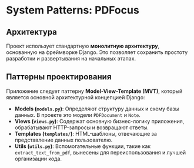 # System Patterns: PDFocus

## Архитектура

Проект использует стандартную **монолитную архитектуру**, основанную на фреймворке Django. Это позволяет сохранить простоту разработки и развертывания на начальных этапах.

## Паттерны проектирования

Приложение следует паттерну **Model-View-Template (MVT)**, который является основной архитектурной концепцией Django:

- **Models (`models.py`)**: Определяют структуру данных и схему базы данных. В проекте это модели `PDFDocument` и `Note`.
- **Views (`views.py`)**: Содержат основную бизнес-логику приложения, обрабатывают HTTP-запросы и возвращают ответы.
- **Templates (`templates/`)**: HTML-шаблоны, отвечающие за представление данных пользователю.
- **Utils (`utils.py`)**: Вспомогательные функции, такие как `extract_text_from_pdf`, вынесены для переиспользования и лучшей организации кода. 